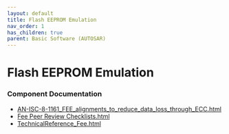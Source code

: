 ```yaml
---
layout: default
title: Flash EEPROM Emulation
nav_order: 1
has_children: true
parent: Basic Software (AUTOSAR)
---
```

# Flash EEPROM Emulation
### Component Documentation

- [AN-ISC-8-1161_FEE_alignments_to_reduce_data_loss_through_ECC.html](doc/AN-ISC-8-1161_FEE_alignments_to_reduce_data_loss_through_ECC.html)
- [Fee Peer Review Checklists.html](doc/Fee%20Peer%20Review%20Checklists.html)
- [TechnicalReference_Fee.html](doc/TechnicalReference_Fee.html)

